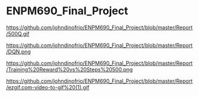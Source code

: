 # ENPM690_Final_Project

https://github.com/johndinofrio/ENPM690_Final_Project/blob/master/Report/500Q.gif

https://github.com/johndinofrio/ENPM690_Final_Project/blob/master/Report/DQN.png

https://github.com/johndinofrio/ENPM690_Final_Project/blob/master/Report/Training%20Reward%20vs%20Steps%20500.png

https://github.com/johndinofrio/ENPM690_Final_Project/blob/master/Report/ezgif.com-video-to-gif%20(1).gif

